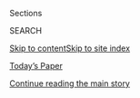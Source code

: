 <div id="app">

<div>

<div class="NYTAppHideMasthead css-1r6wvpq e1suatyy0">

<div class="section css-ui9rw0 e1suatyy2">

<div class="css-eph4ug er09x8g0">

<div class="css-6n7j50">

</div>

<span class="css-1dv1kvn">Sections</span>

<div class="css-10488qs">

<span class="css-1dv1kvn">SEARCH</span>

</div>

[Skip to content](#site-content)[Skip to site
index](#site-index)

</div>

<div class="css-10698na e1huz5gh0">

</div>

</div>

<div id="masthead-bar-one" class="section hasLinks css-15hmgas e1csuq9d3">

<div class="css-uqyvli e1csuq9d0">

</div>

<div class="css-1uqjmks e1csuq9d1">

</div>

<div class="css-9e9ivx">

[](https://myaccount.nytimes3xbfgragh.onion/auth/login?response_type=cookie&client_id=vi)

</div>

<div class="css-1bvtpon e1csuq9d2">

[Today’s Paper](https://www.nytimes3xbfgragh.onion/section/todayspaper)

</div>

</div>

</div>

</div>

<div data-aria-hidden="false">

<div id="site-content" data-role="main">

<div id="top-wrapper" class="css-15p45cc eaca97t0" type="top">

<div id="top-slug" class="css-19x0jxb eaca97t1" hidden="">

Advertisement

</div>

[Continue reading the main
story](#after-top)

<div class="ad top-wrapper" style="text-align:center;height:100%;display:block;min-height:90px">

<div id="top" class="place-ad" data-position="top" data-size-key="top">

</div>

</div>

<div id="after-top">

</div>

</div>

<div id="byline" class="section css-15h4p1b e9abtgs0">

<div class="css-1j21atc e1svk9qx1">

<div class="css-nfcc9b e1svk9qx3">

<div class="css-vl9dhg e1svk9qx5">

<div class="css-1nrhkj6 e1svk9qx6">

# Hailey Fuchs

</div>

## <span></span>

Hailey Fuchs is a reporter in the Washington Bureau.

<span class="css-dd5dyy">More**</span>

</div>

</div>

</div>

<div>

<div id="mid1-wrapper" class="css-1mn4oms eaca97t0" type="rank">

<div id="mid1-slug" class="css-1tag3rd eaca97t1">

Advertisement

</div>

[Continue reading the main
story](#after-mid1)

<div id="mid1" class="ad mid1-wrapper" style="text-align:center;height:100%;display:block">

</div>

<div id="after-mid1">

</div>

</div>

</div>

<div class="css-185go5a e1o5byef0">

<div class="css-15cbhtu">

  - [Latest](#stream-panel)
  - <span class="css-6n7j50">Search</span>
    <div class="control">
    <div class="label-container css-1dv1kvn">
    Search
    </div>
    <div class="css-wm4t3d">
    **<span id="clear-search-input" class="css-1dv1kvn">Clear this text
    input</span>
    </div>
    </div>
    <span class="css-1iovbfw"></span>

<div id="stream-panel" class="section css-8msx5b e1jz0cab1">

<div class="css-13mho3u">

1.  
    
    <div class="css-1cp3ece">
    
    <div class="css-1l4spti">
    
    [](/2020/08/20/us/politics/louis-dejoy-testimony-postal-service.html)
    
    <div class="css-79elbk">
    
    ![](https://static01.graylady3jvrrxbe.onion/images/2020/08/21/us/politics/21dc-postal/21dc-postal-thumbWide.jpg?quality=75&auto=webp&disable=upscale)
    
    </div>
    
    ## Here’s What to Watch as the Postmaster General Testifies Before Congress
    
    Louis DeJoy’s appearance before the Senate Homeland Security
    Committee will be his first congressional testimony since he
    suspended cost-cutting measures at the Postal Service.
    
    <div class="css-1nqbnmb ea5icrr0">
    
    By <span class="css-1n7hynb">Emily Cochrane, Hailey Fuchs
    <span>and</span> Nicholas
    Fandos</span>
    
    </div>
    
    </div>
    
    <div class="css-1lc2l26 e1xfvim33">
    
    </div>
    
    </div>

2.  
    
    <div class="css-1cp3ece">
    
    <div class="css-1l4spti">
    
    [](/2020/08/20/us/elections/the-naacp-sues-the-postal-service-over-mail-slowdowns-ahead-of-the-election.html)
    
    <div class="css-79elbk">
    
    ![](https://static01.graylady3jvrrxbe.onion/images/2020/08/20/us/politics/20live-naacp/merlin_175556061_aa5670a2-3368-4c16-aaea-f99281254691-thumbWide.jpg?quality=75&auto=webp&disable=upscale)
    
    </div>
    
    ## The N.A.A.C.P. sues the Postal Service over mail slowdowns ahead of the election.
    
    <div class="css-1nqbnmb ea5icrr0">
    
    By <span class="css-1n7hynb">Hailey
    Fuchs</span>
    
    </div>
    
    </div>
    
    <div class="css-1lc2l26 e1xfvim33">
    
    </div>
    
    </div>

3.  
    
    <div class="css-1cp3ece">
    
    <div class="css-1l4spti">
    
    [](/2020/08/20/us/elections/election-concerns-persist-despite-louis-dejoys-move-to-halt-postal-changes.html)
    
    <div class="css-79elbk">
    
    ![](https://static01.graylady3jvrrxbe.onion/images/2020/08/19/us/politics/19-live-postal-1909/merlin_175878378_3fdcf898-5007-4023-a657-4c2fb014844a-thumbWide.jpg?quality=75&auto=webp&disable=upscale)
    
    </div>
    
    ## Election concerns persist despite Louis DeJoy’s move to halt postal changes.
    
    <div class="css-1nqbnmb ea5icrr0">
    
    By <span class="css-1n7hynb">Emily Cochrane, Hailey Fuchs, Kenneth
    P. Vogel <span>and</span> Jessica
    Silver-Greenberg</span>
    
    </div>
    
    </div>
    
    <div class="css-1lc2l26 e1xfvim33">
    
    </div>
    
    </div>

4.  
    
    <div class="css-1cp3ece">
    
    <div class="css-1l4spti">
    
    [](/2020/08/19/business/economy/postal-service-changes-dejoy.html)
    
    <div class="css-79elbk">
    
    ![](https://static01.graylady3jvrrxbe.onion/images/2020/08/19/us/politics/19dc-postal/19dc-postal-thumbWide.jpg?quality=75&auto=webp&disable=upscale)
    
    </div>
    
    ## Decision to Halt Postal Changes Does Little to Quell Election Concerns
    
    Democrats are calling on Louis DeJoy to step down amid concerns that
    changes already made could disenfranchise voters in November.
    
    <div class="css-1nqbnmb ea5icrr0">
    
    By <span class="css-1n7hynb">Emily Cochrane, Hailey Fuchs, Kenneth
    P. Vogel <span>and</span> Jessica
    Silver-Greenberg</span>
    
    </div>
    
    </div>
    
    <div class="css-1lc2l26 e1xfvim33">
    
    </div>
    
    </div>

5.  
    
    <div class="css-1cp3ece">
    
    <div class="css-1l4spti">
    
    [](/2020/08/18/us/politics/postal-service-suspends-changes.html)
    
    <div class="css-79elbk">
    
    ![](https://static01.graylady3jvrrxbe.onion/images/2020/08/18/us/politics/18dc-postal/merlin_175860084_a0cfe2af-7f6a-4a13-b305-bd7d8473dab0-thumbWide.jpg?quality=75&auto=webp&disable=upscale)
    
    </div>
    
    ## Postal Service Suspends Changes After Outcry Over Delivery Slowdown
    
    Policy changes by the postmaster general prompted allegations that
    the Trump administration was trying to disenfranchise voters before
    the 2020 election.
    
    <div class="css-1nqbnmb ea5icrr0">
    
    By <span class="css-1n7hynb">Emily Cochrane, Hailey Fuchs, Kenneth
    P. Vogel <span>and</span> Jessica
    Silver-Greenberg</span>
    
    </div>
    
    </div>
    
    <div class="css-1lc2l26 e1xfvim33">
    
    </div>
    
    </div>

6.  
    
    <div class="css-1cp3ece">
    
    <div class="css-1l4spti">
    
    [](/live/2020/08/16/us/election-trump-vs-biden/state-attorneys-general-plan-to-sue-over-recent-changes-at-the-postal-service)
    
    <div class="css-79elbk">
    
    ![](https://static01.graylady3jvrrxbe.onion/images/2020/08/16/us/politics/16elections-AG/16elections-AG-thumbWide.jpg?quality=75&auto=webp&disable=upscale)
    
    </div>
    
    ## State attorneys general plan to sue over recent changes at the Postal Service.
    
    This was featured in live coverage.
    
    <div class="css-1nqbnmb ea5icrr0">
    
    By <span class="css-1n7hynb">Hailey
    Fuchs</span>
    
    </div>
    
    </div>
    
    <div class="css-1lc2l26 e1xfvim33">
    
    </div>
    
    </div>

7.  
    
    <div class="css-1cp3ece">
    
    <div class="css-1l4spti">
    
    [](/2020/08/16/us/politics/us-citizenship-fee-increase.html)
    
    <div class="css-79elbk">
    
    ![](https://static01.graylady3jvrrxbe.onion/images/2020/08/16/multimedia/16dc-immigration-fee-1/16dc-immigration-fee-1-thumbWide.jpg?quality=75&auto=webp&disable=upscale)
    
    </div>
    
    ## Looming Fee Increase Could Thwart Many U.S. Citizenship Applications
    
    The Trump administration is planning a sharp increase in the cost of
    naturalization this fall. Critics say it is part of a pattern
    intended to discourage immigration from poor nations.
    
    <div class="css-1nqbnmb ea5icrr0">
    
    By <span class="css-1n7hynb">Hailey
    Fuchs</span>
    
    </div>
    
    </div>
    
    <div class="css-1lc2l26 e1xfvim33">
    
    </div>
    
    </div>

8.  
    
    <div class="css-1cp3ece">
    
    <div class="css-1l4spti">
    
    [](/live/2020/08/16/us/election-trump-vs-biden/as-concerns-about-mail-in-ballots-mount-pelosi-will-reconvene-the-house-early-to-vote)
    
    <div class="css-79elbk">
    
    ![](https://static01.graylady3jvrrxbe.onion/images/2020/08/16/us/politics/16elections-pelosi/16elections-pelosi-thumbWide.jpg?quality=75&auto=webp&disable=upscale)
    
    </div>
    
    ## As concerns about mail-in ballots mount, Pelosi will reconvene the House early to vote.
    
    This was featured in live coverage.
    
    <div class="css-1nqbnmb ea5icrr0">
    
    By <span class="css-1n7hynb">Hailey Fuchs, Aishvarya Kavi, Michael
    Levenson, Luke Broadwater <span>and</span> Annie
    Karni</span>
    
    </div>
    
    </div>
    
    <div class="css-1lc2l26 e1xfvim33">
    
    </div>
    
    </div>

9.  
    
    <div class="css-1cp3ece">
    
    <div class="css-1l4spti">
    
    [](/2020/08/15/us/post-office-vote-by-mail.html)
    
    <div class="css-79elbk">
    
    ![](https://static01.graylady3jvrrxbe.onion/images/2020/08/15/us/politics/15postoffice-promo/merlin_175699320_c8d22000-2099-433d-aab4-10e89031c7ba-thumbWide.jpg?quality=75&auto=webp&disable=upscale)
    
    </div>
    
    ## Postal Crisis Ripples Across Nation as Election Looms
    
    President Trump’s furious objection to mail-in balloting and a new
    Trump-allied postmaster general are raising fears about the election
    and the Postal Service.
    
    <div class="css-1nqbnmb ea5icrr0">
    
    By <span class="css-1n7hynb">Luke Broadwater, Jack Healy, Michael D.
    Shear <span>and</span> Hailey
    Fuchs</span>
    
    </div>
    
    </div>
    
    <div class="css-1lc2l26 e1xfvim33">
    
    </div>
    
    </div>

10. 
    
    <div class="css-1cp3ece">
    
    <div class="css-1l4spti">
    
    [](/live/2020/08/15/us/biden-vs-trump-election/the-post-offices-inspector-general-is-investigating-complaints-of-mail-delays)
    
    <div class="css-79elbk">
    
    ![](https://static01.graylady3jvrrxbe.onion/images/2020/08/15/multimedia/15election-briefing-mail-dalays/merlin_172077507_f36ef919-3157-4184-b2e6-5eecc5e1846a-thumbWide.jpg?quality=75&auto=webp&disable=upscale)
    
    </div>
    
    ## The post office’s inspector general is investigating complaints of mail delays.
    
    This was featured in live coverage.
    
    <div class="css-1nqbnmb ea5icrr0">
    
    By <span class="css-1n7hynb">Luke Broadwater <span>and</span> Hailey
    Fuchs</span>
    
    </div>
    
    </div>
    
    <div class="css-1lc2l26 e1xfvim33">
    
    </div>
    
    </div>

<div class="css-13mho3u">

<div class="css-1t62hi8">

<div class="css-1stvaey">

Show
More

<div>

<div style="border:0;clip:rect(0 0 0 0);height:1px;margin:-1px;overflow:hidden;white-space:nowrap;padding:0;width:1px;position:absolute" data-role="log" data-aria-live="assertive">

</div>

<div style="border:0;clip:rect(0 0 0 0);height:1px;margin:-1px;overflow:hidden;white-space:nowrap;padding:0;width:1px;position:absolute" data-role="log" data-aria-live="assertive">

</div>

<div style="border:0;clip:rect(0 0 0 0);height:1px;margin:-1px;overflow:hidden;white-space:nowrap;padding:0;width:1px;position:absolute" data-role="log" data-aria-live="polite">

</div>

<div style="border:0;clip:rect(0 0 0 0);height:1px;margin:-1px;overflow:hidden;white-space:nowrap;padding:0;width:1px;position:absolute" data-role="log" data-aria-live="polite">

</div>

</div>

</div>

</div>

</div>

</div>

<div class="css-g6hk37 supplemental">

<div id="mid2-wrapper" class="css-10wkyv7 eaca97t0" type="lede">

<div id="mid2-slug" class="css-1tag3rd eaca97t1">

Advertisement

</div>

[Continue reading the main
story](#after-mid2)

<div id="mid2" class="ad mid2-wrapper" style="text-align:center;height:100%;display:block;min-height:250px">

</div>

<div id="after-mid2">

</div>

</div>

## Follow Elsewhere

<div class="module-body">

  - [**<span data-aria-hidden="true">Hailey\_Fuchs</span><span class="css-1dv1kvn">twitter
    page for Hailey\_Fuchs</span>](https://twitter.com/Hailey_Fuchs)

</div>

## Feedback? Questions?

<div class="css-hftqp3">

Include your name, the article headline, and your message.

</div>

Email Author

</div>

</div>

</div>

</div>

</div>

</div>

## Site Index

<div>

</div>

## Site Information Navigation

  - [© <span>2020</span> <span>The New York Times
    Company</span>](https://help.nytimes3xbfgragh.onion/hc/en-us/articles/115014792127-Copyright-notice)

<!-- end list -->

  - [NYTCo](https://www.nytco.com/)
  - [Contact
    Us](https://help.nytimes3xbfgragh.onion/hc/en-us/articles/115015385887-Contact-Us)
  - [Work with us](https://www.nytco.com/careers/)
  - [Advertise](https://nytmediakit.com/)
  - [T Brand Studio](http://www.tbrandstudio.com/)
  - [Your Ad
    Choices](https://www.nytimes3xbfgragh.onion/privacy/cookie-policy#how-do-i-manage-trackers)
  - [Privacy](https://www.nytimes3xbfgragh.onion/privacy)
  - [Terms of
    Service](https://help.nytimes3xbfgragh.onion/hc/en-us/articles/115014893428-Terms-of-service)
  - [Terms of
    Sale](https://help.nytimes3xbfgragh.onion/hc/en-us/articles/115014893968-Terms-of-sale)
  - [Site
    Map](https://spiderbites.nytimes3xbfgragh.onion)
  - [Help](https://help.nytimes3xbfgragh.onion/hc/en-us)
  - [Subscriptions](https://www.nytimes3xbfgragh.onion/subscription?campaignId=37WXW)

</div>

</div>
